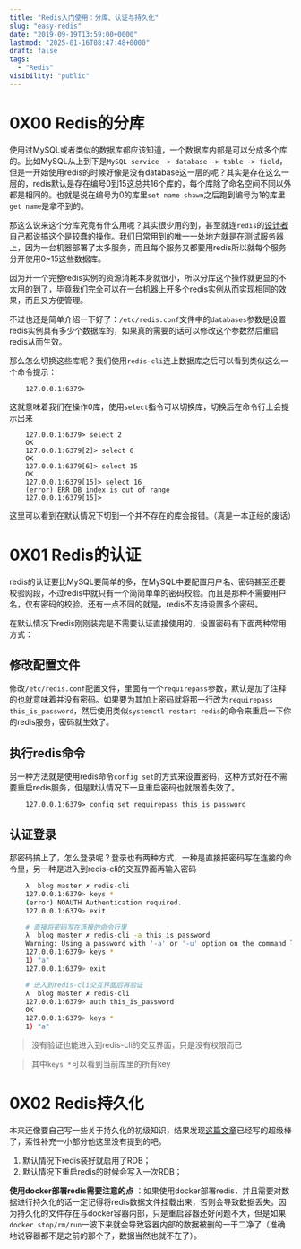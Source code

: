 ```yaml
---
title: "Redis入门使用：分库、认证与持久化"
slug: "easy-redis"
date: "2019-09-19T13:59:00+0000"
lastmod: "2025-01-16T08:47:48+0000"
draft: false
tags:
  - "Redis"
visibility: "public"
---
```

# 0X00 Redis的分库

使用过MySQL或者类似的数据库都应该知道，一个数据库内部是可以分成多个库的。比如MySQL从上到下是`MySQL service -> database -> table -> field`，但是一开始使用redis的时候好像是没有database这一层的呢？其实是存在这么一层的，redis默认是存在编号0到15这总共16个库的，每个库除了命名空间不同以外都是相同的。也就是说在编号为0的库里`set name shawn`之后跑到编号为1的库里`get name`是拿不到的。

那这么说来这个分库究竟有什么用呢？其实很少用的到，甚至就连`redis`的[设计者自己都说搞这个是较蠢的操作](<https://groups.google.com/forum/#!msg/redis-db/vS5wX8X4Cjg/8ounBXitG4sJ>)。我们日常用到的唯一一处地方就是在测试服务器上，因为一台机器部署了太多服务，而且每个服务又都要用redis所以就每个服务分开使用0~15这些数据库。

因为开一个完整redis实例的资源消耗本身就很小，所以分库这个操作就更显的不太用的到了，毕竟我们完全可以在一台机器上开多个redis实例从而实现相同的效果，而且又方便管理。

不过也还是简单介绍一下好了：`/etc/redis.conf`文件中的`databases`参数是设置redis实例具有多少个数据库的，如果真的需要的话可以修改这个参数然后重启redis从而生效。

那么怎么切换这些库呢？我们使用`redis-cli`连上数据库之后可以看到类似这么一个命令提示：

```
    127.0.0.1:6379>
```

这就意味着我们在操作0库，使用`select`指令可以切换库，切换后在命令行上会提示出来

```
    127.0.0.1:6379> select 2
    OK
    127.0.0.1:6379[2]> select 6
    OK
    127.0.0.1:6379[6]> select 15
    OK
    127.0.0.1:6379[15]> select 16
    (error) ERR DB index is out of range
    127.0.0.1:6379[15]>
```

这里可以看到在默认情况下切到一个并不存在的库会报错。（真是一本正经的废话）

# 0X01 Redis的认证

redis的认证要比MySQL要简单的多，在MySQL中要配置用户名、密码甚至还要校验网段，不过redis中就只有一个简简单单的密码校验。而且是那种不需要用户名，仅有密码的校验。还有一点不同的就是，redis不支持设置多个密码。

在默认情况下redis刚刚装完是不需要认证直接使用的，设置密码有下面两种常用方式：

## 修改配置文件

修改`/etc/redis.conf`配置文件，里面有一个`requirepass`参数，默认是加了注释的也就意味着并没有密码。如果要为其加上密码就将那一行改为`requirepass this_is_password`，然后使用类似`systemctl restart redis`的命令来重启一下你的redis服务，密码就生效了。

## 执行redis命令

另一种方法就是使用redis命令`config set`的方式来设置密码，这种方式好在不需要重启redis服务，但是默认情况下一旦重启密码也就跟着失效了。

```
    127.0.0.1:6379> config set requirepass this_is_password
```

## 认证登录

那密码搞上了，怎么登录呢？登录也有两种方式，一种是直接把密码写在连接的命令里，另一种是进入到redis-cli的交互界面再输入密码

```sh
    λ  blog master ✗ redis-cli
    127.0.0.1:6379> keys *
    (error) NOAUTH Authentication required.
    127.0.0.1:6379> exit

    # 直接将密码写在连接的命令行里
    λ  blog master ✗ redis-cli -a this_is_password
    Warning: Using a password with '-a' or '-u' option on the command line interface may not be safe.
    127.0.0.1:6379> keys *
    1) "a"
    127.0.0.1:6379> exit

    # 进入到redis-cli交互界面后再验证
    λ  blog master ✗ redis-cli
    127.0.0.1:6379> auth this_is_password
    OK
    127.0.0.1:6379> keys *
    1) "a"
```

> 没有验证也能进入到redis-cli的交互界面，只是没有权限而已

> 其中`keys *`可以看到当前库里的所有key

# 0X02 Redis持久化

本来还像要自己写一些关于持久化的初级知识，结果发现[这篇文章](<https://segmentfault.com/a/1190000002906345>)已经写的超级棒了，索性补充一小部分他这里没有提到的吧。

  1. 默认情况下redis装好就启用了RDB；
  2. 默认情况下重启redis的时候会写入一次RDB；

**使用docker部署redis需要注意的点** ：如果使用docker部署redis，并且需要对数据进行持久化的话一定记得将redis数据文件挂载出来，否则会导致数据丢失。因为持久化的文件存在与docker容器内部，只是重启容器还好问题不大，但是如果`docker stop/rm/run`一波下来就会导致容器内部的数据被删的一干二净了（准确地说容器都不是之前的那个了，数据当然也就不在了）。
